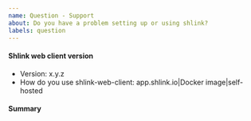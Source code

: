 ```yaml
---
name: Question - Support
about: Do you have a problem setting up or using shlink?
labels: question
---
```


<!--
Before opening an issue, just take into account that this is a completely free of charge open source project.
I'm always happy to help and provide support, but some understanding will be required.
I do this in my own free time, so expect some delays when implementing new features and fixing bugs, and don't take it personal if an issue gets eventually closed.
Try to be polite, and understand it is impossible for an OSS project to cover all use cases.

With that said, please fill in the information requested next. More information might be requested once the issue is open.
-->

#### Shlink web client version

* Version: x.y.z
* How do you use shlink-web-client: app.shlink.io|Docker image|self-hosted

#### Summary

<!-- Describe the issue you are facing here. -->
